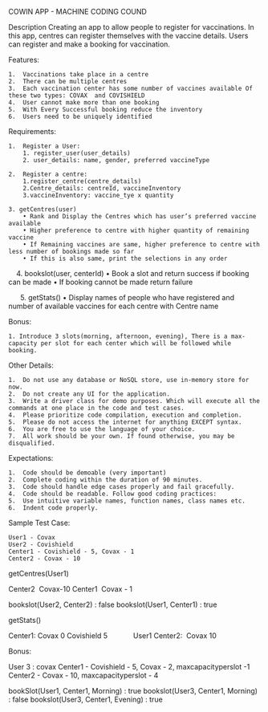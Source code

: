 COWIN APP - MACHINE CODING COUND

Description
Creating an app to allow people to register for vaccinations. In this app, centres can register themselves with the vaccine details. Users can register and make a booking for vaccination.

Features: 

	1.	Vaccinations take place in a centre
	2.	There can be multiple centres
	3.	Each vaccination center has some number of vaccines available Of these two types: COVAX  and COVISHIELD
	4.	User cannot make more than one booking
	5.	With Every Successful booking reduce the inventory
	6.	Users need to be uniquely identified

Requirements:

	1.	Register a User:
		1. register_user(user_details)
		2. user_details: name, gender, preferred vaccineType
		
	2.	Register a centre:
		1.register_centre(centre_details)
		2.Centre_details: centreId, vaccineInventory
		3.vaccineInventory: vaccine_tye x quantity
		
	3. getCentres(user)
		• Rank and Display the Centres which has user’s preferred vaccine available
		• Higher preference to centre with higher quantity of remaining vaccine
		• If Remaining vaccines are same, higher preference to centre with less number of bookings made so far
		• If this is also same, print the selections in any order
   	4. bookslot(user, centerId)
		• Book a slot and return success if booking can be made
		• If booking cannot be made return failure

        5. getStats()
		• Display names of people who have registered and number of available vaccines for each centre with Centre name

Bonus:

	1. Introduce 3 slots(morning, afternoon, evening), There is a max-capacity per slot for each center which will be followed while booking.

Other Details:

	1.	Do not use any database or NoSQL store, use in-memory store for now.  
	2.	Do not create any UI for the application. 
	3.	Write a driver class for demo purposes. Which will execute all the commands at one place in the code and test cases. 
	4.	Please prioritize code compilation, execution and completion. 
	5.	Please do not access the internet for anything EXCEPT syntax. 
	6.	You are free to use the language of your choice. 
	7.	All work should be your own. If found otherwise, you may be disqualified. 
Expectations:

	1.	Code should be demoable (very important) 
	2.	Complete coding within the duration of 90 minutes. 
	3.	Code should handle edge cases properly and fail gracefully. 
	4.	Code should be readable. Follow good coding practices: 
	5.	Use intuitive variable names, function names, class names etc. 
	6.	Indent code properly. 

Sample Test Case:

	User1 - Covax
	User2 - Covishield
	Center1 - Covishield - 5, Covax - 1
	Center2 - Covax - 10


getCentres(User1)

Center2  Covax-10 Center1  Covax - 1

bookslot(User2, Center2) : false
bookslot(User1, Center1) : true

getStats()

Center1:
	Covax 0 Covishield 5
            User1
Center2: 
Covax 10



Bonus:

User 3 : covax
Center1 - Covishield - 5, Covax - 2, maxcapacityperslot -1
Center2 - Covax - 10, maxcapacityperslot - 4


bookSlot(User1, Center1, Morning) : true
bookslot(User3, Center1, Morning) : false
bookslot(User3, Center1, Evening) : true


